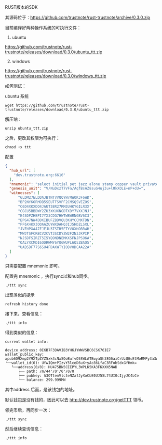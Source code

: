 RUST版本的SDK

其源码位于：https://github.com/trustnote/rust-trustnote/archive/0.3.0.zip

目前编译好两种操作系统的可执行文件：

1. ubuntu

https://github.com/trustnote/rust-trustnote/releases/download/0.3.0/ubuntu_ttt.zip

2. windows

https://github.com/trustnote/rust-trustnote/releases/download/0.3.0/windows_ttt.zip


如何测试：


ubuntu 系统

```
wget https://github.com/trustnote/rust-trustnote/releases/download/0.3.0/ubuntu_ttt.zip
```

解压缩：

```
unzip ubuntu_ttt.zip
```

之后，更改其权限为可执行：

```
chmod +x ttt
```

配置

```json
{
  "hub_url": [
    "dev.trustnote.org:6616"
  ],
  "mnemonic": "select initial pet jazz alone stamp copper vault private slight rocket stock",
  "genesis_unit": "V/NuDxzT7VFa/AqfBsAZ8suG4uj3u+l0kXOLE+nP+dU=",
  "witnesses": [
      "6LDM27ELDDAJBTNTVVQQYW7MWOK3F6WD",
      "BP2NYKORMOB5SEUTFSVPF2CMSQSVEZOS",
      "C6D4XKXDO4JAUT3BR27RM3UHKYGILR3X",
      "CGCU5BBDWY2ZU3XKUXNGDTXDY7VXXJNJ",
      "E45DPZHBPI7YX3CDG7HWTWBWRNGBV6C3",
      "EPG47NW4DDKIBUFZBDVQU3KHYCCMXTDN",
      "FF6X4KX3OOAAZUYWXDAHQJIJ5HDZLSXL",
      "JVFHPXAA7FJEJU3TSTR5ETYVOXHOBR4H",
      "MWJTSFCRBCV2CVT3SCDYZW2F2N3JKPIP",
      "NJSDFSIRZT5I5YQONDNEMKXSFNJPSO6A",
      "OALYXCMDI6ODRWMY6YO6WUPL6Q5ZBAO5",
      "UABSDF77S6SU4FDAXWTYIODVODCAA22A"
  ]
}
```
只需要配置 mnemonic 即可。

配置完 mnemonic ，执行sync以和hub同步。

```
./ttt sync
```

出现类似的提示
```
refresh history done
```

接下来，查看信息：

```
./ttt info
```

得到类似的信息：

```
current wallet info:

device_address: 0IKB7F3DAVIB3YHKJYWWVSBC6CSK76IE7
wallet_public_key: xpub6D9Xmp2Y9XTpZYZ5xk4cNxSQoBufvQ5SWLATBwyaSh38G6aiCrUzUGuEtMoRMPy3a3wKJ8B6obtpUvu89sBbadqah9iXLWohTZi9FWj7JML
└──wallet_id(0): UYwIQm+PIzvY5lceD6uX+yAc86LfaC3RFobSdxGfHmk=
   └──address(0/0): HU475BN5CEEPYL3WPLK5KA3FKXXN5NAD
      ├── path: /m/44'/0'/0'/0/0
      ├── pubkey: A3OTtemVlcteNZafJyXoCbE0UJ5SL74UI0cIjyJC4bCe
      └── balance: 299.999MN

```

其中address 后面，是该钱包的地址。

默认钱包是没有钱的，因此可以去 http://dev.trustnote.org/getTTT 领币。

领完币后，再同步一次：

```
./ttt sync
```

然后继续查询信息：

```
./ttt info
```
